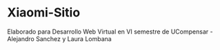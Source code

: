 # Xiaomi-Sitio
Elaborado para Desarrollo Web Virtual en VI semestre de UCompensar - Alejandro Sanchez y Laura Lombana
